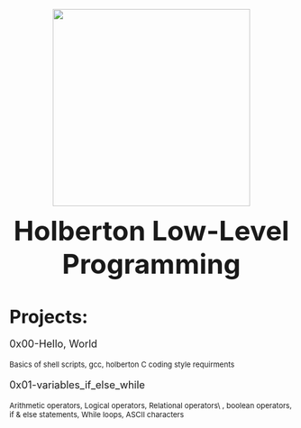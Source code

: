 <p align="center">
  <img src="https://www.holbertonschool.com/assets/holberton-logo-1cc451260ca3cd297def53f2250a9794810667c7ca7b5fa5879a569a457bf16f.png" width="350\
"/>
<br>
<font size="8"><b><p align="center">Holberton Low-Level Programming</p></b></font>
<br>
<p><font size="6"><b>Projects:</b></font></p>
<font size="4"><p align="left">0x00-Hello, World</p></font>
<font size="2"><p align="left">Basics of shell scripts, gcc, holberton C coding style requirments</p></font>
<font size="4"><p align="left">0x01-variables_if_else_while</p></font>
<font size="2"><p align="left">Arithmetic operators, Logical operators, Relational operators\
, boolean operators, if & else statements, While loops, ASCII characters</p></font>
